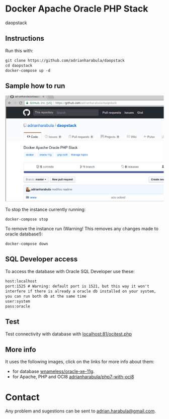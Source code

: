 # Docker Apache Oracle PHP Stack
daopstack

## Instructions

Run this with:
```
git clone https://github.com/adrianharabula/daopstack
cd daopstack
docker-compose up -d

```

## Sample how to run

![How to run](how-to-run.gif)

To stop the instance currently running:
```
docker-compose stop
```

To remove the instance run (Warning! This removes any changes made to oracle database!):
```
docker-compose down
```

## SQL Developer access
To access the database with Oracle SQL Developer use these:
```
host:localhost
port:1525 # Warning: default port is 1521, but this way it won't interfere if there is already a oracle db installed on your system, you can run both db at the same time
user:system
pass:oracle
```

## Test
Test connectivity with database with [localhost:81/ocitest.php](http://localhost:81/ocitest.php)

## More info
It uses the following images, click on the links for more info about them:
 * for database [wnameless/oracle-xe-11g](https://hub.docker.com/r/wnameless/oracle-xe-11g/).
 * for Apache, PHP and OCI8 [adrianharabula/php7-with-oci8](https://hub.docker.com/r/adrianharabula/php7-with-oci8)

# Contact
Any problem and sugestions can be sent to adrian.harabula@gmail.com.